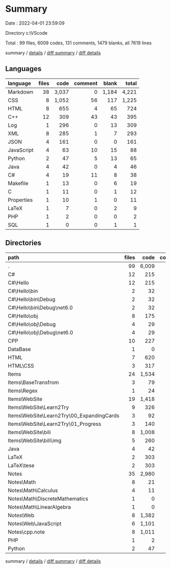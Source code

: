 # Summary

Date : 2022-04-01 23:59:09

Directory c:\VScode

Total : 99 files,  6009 codes, 131 comments, 1479 blanks, all 7619 lines

summary / [details](details.md) / [diff summary](diff.md) / [diff details](diff-details.md)

## Languages
| language | files | code | comment | blank | total |
| :--- | ---: | ---: | ---: | ---: | ---: |
| Markdown | 38 | 3,037 | 0 | 1,184 | 4,221 |
| CSS | 8 | 1,052 | 56 | 117 | 1,225 |
| HTML | 8 | 655 | 4 | 65 | 724 |
| C++ | 12 | 309 | 43 | 43 | 395 |
| Log | 1 | 296 | 0 | 13 | 309 |
| XML | 8 | 285 | 1 | 7 | 293 |
| JSON | 4 | 161 | 0 | 0 | 161 |
| JavaScript | 4 | 63 | 10 | 15 | 88 |
| Python | 2 | 47 | 5 | 13 | 65 |
| Java | 4 | 42 | 0 | 4 | 46 |
| C# | 4 | 19 | 11 | 8 | 38 |
| Makefile | 1 | 13 | 0 | 6 | 19 |
| C | 1 | 11 | 0 | 1 | 12 |
| Properties | 1 | 10 | 1 | 0 | 11 |
| LaTeX | 1 | 7 | 0 | 2 | 9 |
| PHP | 1 | 2 | 0 | 0 | 2 |
| SQL | 1 | 0 | 0 | 1 | 1 |

## Directories
| path | files | code | comment | blank | total |
| :--- | ---: | ---: | ---: | ---: | ---: |
| . | 99 | 6,009 | 131 | 1,479 | 7,619 |
| C# | 12 | 215 | 12 | 11 | 238 |
| C#\Hello | 12 | 215 | 12 | 11 | 238 |
| C#\Hello\bin | 2 | 32 | 0 | 0 | 32 |
| C#\Hello\bin\Debug | 2 | 32 | 0 | 0 | 32 |
| C#\Hello\bin\Debug\net6.0 | 2 | 32 | 0 | 0 | 32 |
| C#\Hello\obj | 8 | 175 | 12 | 7 | 194 |
| C#\Hello\obj\Debug | 4 | 29 | 12 | 7 | 48 |
| C#\Hello\obj\Debug\net6.0 | 4 | 29 | 12 | 7 | 48 |
| CPP | 10 | 227 | 26 | 34 | 287 |
| DataBase | 1 | 0 | 0 | 1 | 1 |
| HTML | 7 | 620 | 20 | 66 | 706 |
| HTML\CSS | 3 | 317 | 18 | 27 | 362 |
| Items | 24 | 1,534 | 68 | 158 | 1,760 |
| Items\BaseTransfrom | 3 | 79 | 17 | 11 | 107 |
| Items\Regex | 1 | 24 | 0 | 2 | 26 |
| Items\WebSite | 19 | 1,418 | 51 | 139 | 1,608 |
| Items\WebSite\Learn2Try | 9 | 326 | 3 | 51 | 380 |
| Items\WebSite\Learn2Try\00_ExpandingCards | 3 | 92 | 1 | 14 | 107 |
| Items\WebSite\Learn2Try\01_Progress | 3 | 140 | 2 | 20 | 162 |
| Items\WebSite\bili | 8 | 1,008 | 48 | 77 | 1,133 |
| Items\WebSite\bili\img | 5 | 260 | 1 | 4 | 265 |
| Java | 4 | 42 | 0 | 4 | 46 |
| LaTeX | 2 | 303 | 0 | 15 | 318 |
| LaTeX\tese | 2 | 303 | 0 | 15 | 318 |
| Notes | 35 | 2,980 | 0 | 1,158 | 4,138 |
| Notes\Math | 8 | 21 | 0 | 20 | 41 |
| Notes\Math\Calculus | 4 | 11 | 0 | 11 | 22 |
| Notes\Math\DiscreteMathematics | 1 | 0 | 0 | 1 | 1 |
| Notes\Math\LinearAlgebra | 1 | 0 | 0 | 1 | 1 |
| Notes\Web | 8 | 1,382 | 0 | 581 | 1,963 |
| Notes\Web\JavaScript | 6 | 1,101 | 0 | 500 | 1,601 |
| Notes\cpp.note | 8 | 1,011 | 0 | 282 | 1,293 |
| PHP | 1 | 2 | 0 | 0 | 2 |
| Python | 2 | 47 | 5 | 13 | 65 |

summary / [details](details.md) / [diff summary](diff.md) / [diff details](diff-details.md)